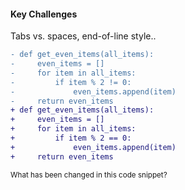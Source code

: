 #### Key Challenges

Tabs vs. spaces, end-of-line style..

```diff
- def get_even_items(all_items):
-     even_items = []
-     for item in all_items:
-         if item % 2 != 0:
-             even_items.append(item)
-     return even_items
+ def get_even_items(all_items):
+     even_items = []
+     for item in all_items:
+         if item % 2 == 0:
+             even_items.append(item)
+     return even_items
```
<small>
What has been changed in this code snippet?
</small>


<aside class="notes">
</aside>
